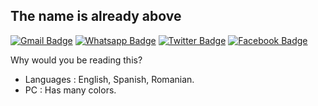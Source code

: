 ## The name is already above

[![Gmail Badge](https://img.shields.io/badge/-Gmail-c14438?style=flat-square&logo=Gmail&logoColor=white&link=https://i.redd.it/gl4hh7ft4gx71.jpg)](https://i.redd.it/gl4hh7ft4gx71.jpg)
[![Whatsapp Badge](https://img.shields.io/badge/-Whatsapp-4CA143?style=flat-square&labelColor=4CA143&logo=whatsapp&logoColor=white&link=https://www.losreplicantes.com/images/articulos/17000/17913/1.jpg)](https://www.losreplicantes.com/images/articulos/17000/17913/1.jpg)
[![Twitter Badge](https://img.shields.io/badge/-Twitter-1da1f2?style=flat-square&labelColor=1da1f2&logo=twitter&logoColor=white&link=https://i.redd.it/4lcksr2zalh81.png)](https://i.redd.it/4lcksr2zalh81.png)
[![Facebook Badge](https://img.shields.io/badge/-Facebook-3b5998?style=flat-square&labelColor=3b5998&logo=facebook&logoColor=white&link=https://i.redd.it/8zofz09vrvt71.jpg)](https://i.redd.it/8zofz09vrvt71.jpg)

Why would you be reading this?

- Languages : English, Spanish, Romanian.
- PC : Has many colors.
